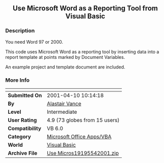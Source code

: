 ﻿<div align="center">

## Use Microsoft Word as a Reporting Tool from Visual Basic


</div>

### Description

You need Word 97 or 2000.

This code uses Microsoft Word as a reporting tool by inserting data into a report template at points marked by Document Variables.

An example project and template document are included.
 
### More Info
 


<span>             |<span>
---                |---
**Submitted On**   |2001-04-10 10:14:18
**By**             |[Alastair Vance](https://github.com/Planet-Source-Code/PSCIndex/blob/master/ByAuthor/alastair-vance.md)
**Level**          |Intermediate
**User Rating**    |4.9 (73 globes from 15 users)
**Compatibility**  |VB 6\.0
**Category**       |[Microsoft Office Apps/VBA](https://github.com/Planet-Source-Code/PSCIndex/blob/master/ByCategory/microsoft-office-apps-vba__1-42.md)
**World**          |[Visual Basic](https://github.com/Planet-Source-Code/PSCIndex/blob/master/ByWorld/visual-basic.md)
**Archive File**   |[Use Micros19195542001\.zip](https://github.com/Planet-Source-Code/alastair-vance-use-microsoft-word-as-a-reporting-tool-from-visual-basic__1-22939/archive/master.zip)








